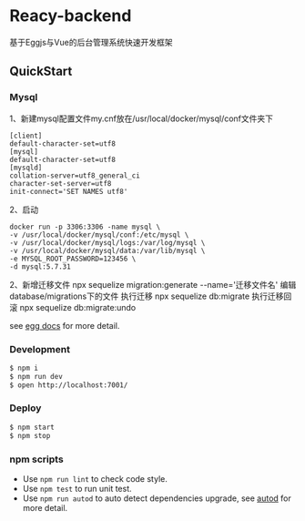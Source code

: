 # Reacy-backend
基于Eggjs与Vue的后台管理系统快速开发框架

## QuickStart

### Mysql 
1、新建mysql配置文件my.cnf放在/usr/local/docker/mysql/conf文件夹下
```
[client]
default-character-set=utf8
[mysql]
default-character-set=utf8
[mysqld]
collation-server=utf8_general_ci
character-set-server=utf8
init-connect='SET NAMES utf8'
```

2、启动
```
docker run -p 3306:3306 -name mysql \
-v /usr/local/docker/mysql/conf:/etc/mysql \
-v /usr/local/docker/mysql/logs:/var/log/mysql \
-v /usr/local/docker/mysql/data:/var/lib/mysql \
-e MYSQL_ROOT_PASSWORD=123456 \
-d mysql:5.7.31
```

2、新增迁移文件
npx sequelize migration:generate --name='迁移文件名'
编辑database/migrations下的文件
执行迁移 npx sequelize db:migrate
执行迁移回滚 npx sequelize db:migrate:undo

<!-- add docs here for user -->

see [egg docs][egg] for more detail.

### Development

```bash
$ npm i
$ npm run dev
$ open http://localhost:7001/
```

### Deploy

```bash
$ npm start
$ npm stop
```

### npm scripts

- Use `npm run lint` to check code style.
- Use `npm test` to run unit test.
- Use `npm run autod` to auto detect dependencies upgrade, see [autod](https://www.npmjs.com/package/autod) for more detail.


[egg]: https://eggjs.org